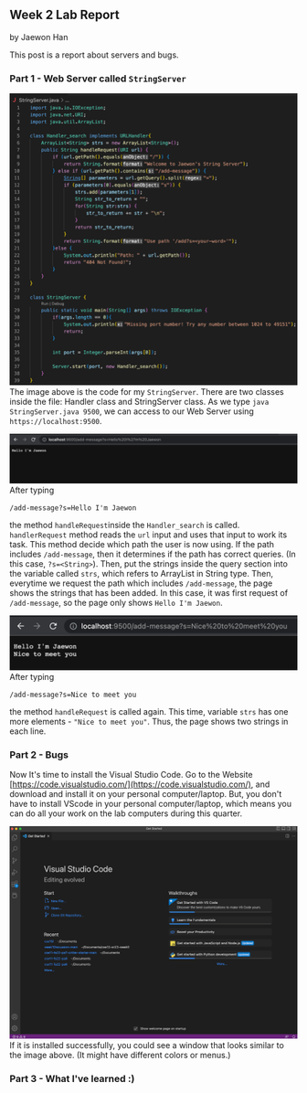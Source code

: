 ## Week 2 Lab Report
by Jaewon Han 

This post is a report about servers and bugs.

### Part 1 - Web Server called `StringServer`
![](/images/Part_1_1.png)
The image above is the code for my `StringServer`. There are two classes inside the file: Handler class and StringServer class. 
As we type `java StringServer.java 9500`, we can access to our Web Server using `https://localhost:9500`.

![](/images/Part_1_2_1.png)
After typing 
```
/add-message?s=Hello I'm Jaewon
```
the method `handleRequest`inside the `Handler_search` is called. `handlerRequest` method reads the `url` input and uses that input to work its task. This method decide which path the user is now using. If the path includes `/add-message`, then it determines if the path has correct queries. (In this case, `?s=<String>`). Then, put the strings inside the query section into the variable called `strs`, which refers to ArrayList in String type. Then, everytime we request the path which includes `/add-message`, the page shows the strings that has been added. In this case, it was first request of `/add-message`, so the page only shows `Hello I'm Jaewon`.

![](/images/Part_1_2_2.png)
After typing 
```
/add-message?s=Nice to meet you
```
the method `handleRequest` is called again. This time, variable `strs` has one more elements - `"Nice to meet you"`. Thus, the page shows two strings in each line.

### Part 2 - Bugs
Now It's time to install the Visual Studio Code. Go to the Website [https://code.visualstudio.com/](https://code.visualstudio.com/), and download
and install it on your personal computer/laptop. But, you don't have to install VScode in your personal computer/laptop, which means you can do all your work on the lab computers during this quarter. 

![](/images/Vscode-1.png)
If it is installed successfully, you could see a window that looks similar to the image above. (It might have different colors or menus.)

### Part 3 - What I've learned :)
